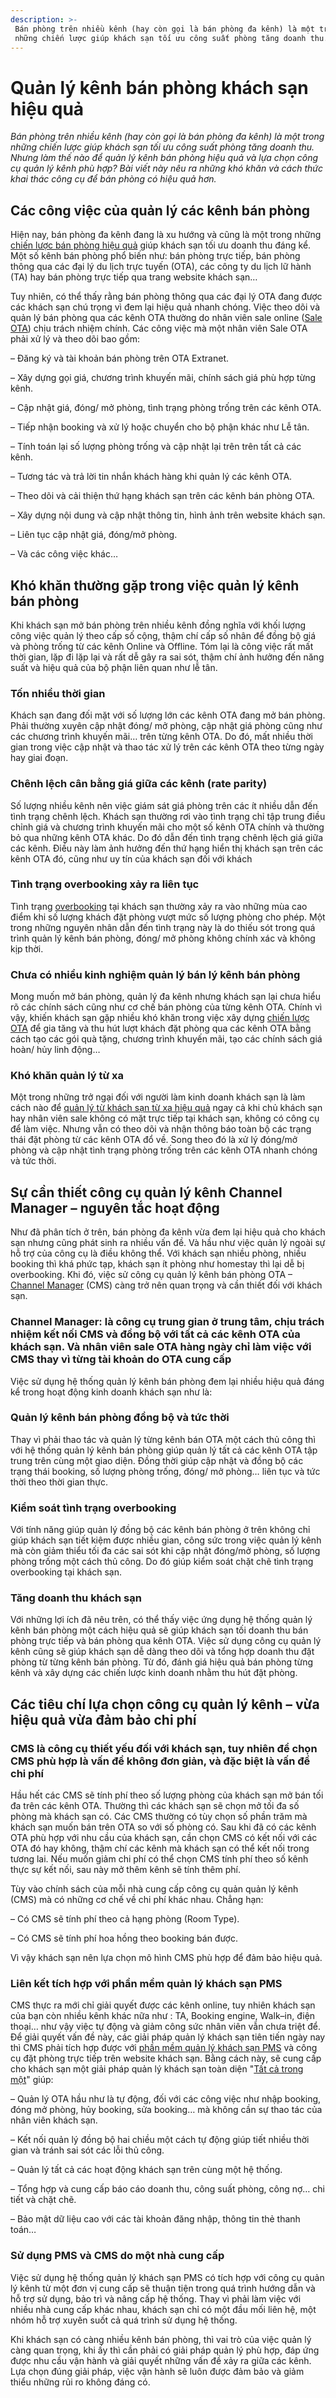 ```yaml
---
description: >-
 Bán phòng trên nhiều kênh (hay còn gọi là bán phòng đa kênh) là một trong
 những chiến lược giúp khách sạn tối ưu công suất phòng tăng doanh thu.
---
```


# Quản lý kênh bán phòng khách sạn hiệu quả

_Bán phòng trên nhiều kênh (hay còn gọi là bán phòng đa kênh) là một trong những chiến lược giúp khách sạn tối ưu công suất phòng tăng doanh thu. Nhưng làm thế nào để quản lý kênh bán phòng hiệu quả và lựa chọn công cụ quản lý kênh phù hợp? Bài viết này nêu ra những khó khăn và cách thức khai thác công cụ để bán phòng có hiệu quả hơn._

## Các công việc của quản lý các kênh bán phòng

Hiện nay, bán phòng đa kênh đang là xu hướng và cũng là một trong những [chiến lược bán phòng hiệu quả](https://bluejaypms.com/article/cac-kenh-ban-phong-truc-tuyen-quan-trong-nhat-cua-khach-san-111) giúp khách sạn tối ưu doanh thu đáng kể. Một số kênh bán phòng phổ biến như: bán phòng trực tiếp, bán phòng thông qua các đại lý du lịch trực tuyến (OTA), các công ty du lịch lữ hành (TA) hay bán phòng trực tiếp qua trang website khách sạn…

Tuy nhiên, có thể thấy rằng bán phòng thông qua các đại lý OTA đang được các khách sạn chú trọng vì đem lại hiệu quả nhanh chóng. Việc theo dõi và quản lý bán phòng qua các kênh OTA thường do nhân viên sale online ([Sale OTA](https://bluejaypms.com/article/cach-quan-ly-kenh-ota-hieu-qua-giup-tang-doanh-th-93)) chịu trách nhiệm chính. Các công việc mà một nhân viên Sale OTA phải xử lý và theo dõi bao gồm:

– Đăng ký và tài khoản bán phòng trên OTA Extranet.

– Xây dựng gọi giá, chương trình khuyến mãi, chính sách giá phù hợp từng kênh.

– Cập nhật giá, đóng/ mở phòng, tình trạng phòng trống trên các kênh OTA.

– Tiếp nhận booking và xử lý hoặc chuyển cho bộ phận khác như Lễ tân.

– Tính toán lại số lượng phòng trống và cập nhật lại trên trên tất cả các kênh.

– Tương tác và trả lời tin nhắn khách hàng khi quản lý các kênh OTA.

– Theo dõi và cải thiện thứ hạng khách sạn trên các kênh bán phòng OTA.

– Xây dựng nội dung và cập nhật thông tin, hình ảnh trên website khách sạn.

– Liên tục cập nhật giá, đóng/mở phòng.

– Và các công việc khác…

## Khó khăn thường gặp trong việc quản lý kênh bán phòng

Khi khách sạn mở bán phòng trên nhiều kênh đồng nghĩa với khối lượng công việc quản lý theo cấp số cộng, thậm chí cấp số nhân để đồng bộ giá và phòng trống từ các kênh Online và Offline. Tóm lại là công việc rất mất thời gian, lặp đi lặp lại và rất dễ gây ra sai sót, thậm chí ảnh hưởng đến năng suất và hiệu quả của bộ phận liên quan như lễ tân.

### Tốn nhiều thời gian

Khách sạn đang đối mặt với số lượng lớn các kênh OTA đang mở bán phòng. Phải thường xuyên cập nhật đóng/ mở phòng, cập nhật giá phòng cũng như các chương trình khuyến mãi… trên từng kênh OTA. Do đó, mất nhiều thời gian trong việc cập nhật và thao tác xử lý trên các kênh OTA theo từng ngày hay giai đoạn.

### Chênh lệch cân bằng giá giữa các kênh (rate parity)

Số lượng nhiều kênh nên việc giám sát giá phòng trên các ít nhiều dẫn đến tình trạng chênh lệch. Khách sạn thường rơi vào tình trạng chỉ tập trung điều chỉnh giá và chương trình khuyến mãi cho một số kênh OTA chính và thường bỏ qua những kênh OTA khác. Do đó dẫn đến tình trạng chênh lệch giá giữa các kênh. Điều này làm ảnh hưởng đến thứ hạng hiển thị khách sạn trên các kênh OTA đó, cũng như uy tín của khách sạn đối với khách

### Tình trạng overbooking xảy ra liên tục

Tình trạng [overbooking](https://bluejaypms.com/article/overbooking-nguy-hiem-nhu-the-nao-113) tại khách sạn thường xảy ra vào những mùa cao điểm khi số lượng khách đặt phòng vượt mức số lượng phòng cho phép. Một trong những nguyên nhân dẫn đến tình trạng này là do thiếu sót trong quá trình quản lý kênh bán phòng, đóng/ mở phòng không chính xác và không kịp thời.

### Chưa có nhiều kinh nghiệm quản lý bán lý kênh bán phòng

Mong muốn mở bán phòng, quản lý đa kênh nhưng khách sạn lại chưa hiểu rõ các chính sách cũng như cơ chế bán phòng của từng kênh OTA. Chính vì vậy, khiến khách sạn gặp nhiều khó khăn trong việc xây dựng [chiến lược OTA](https://bluejaypms.com/article/chien-luoc-OTA-126) để gia tăng và thu hút lượt khách đặt phòng qua các kênh OTA bằng cách tạo các gói quà tặng, chương trình khuyến mãi, tạo các chính sách giá hoàn/ hủy linh động…

### Khó khăn quản lý từ xa

Một trong những trở ngại đối với người làm kinh doanh khách sạn là làm cách nào để [quản lý từ khách sạn từ xa hiệu quả](https://bluejaypms.com/article/quan-ly-homestay-tu-xa-anan-hue-109) ngay cả khi chủ khách sạn hay nhân viên sale không có mặt trực tiếp tại khách sạn, không có công cụ để làm việc. Nhưng vẫn có theo dõi và nhận thông báo toàn bộ các trạng thái đặt phòng từ các kênh OTA đổ về. Song theo đó là xử lý đóng/mở phòng và cập nhật tình trạng phòng trống trên các kênh OTA nhanh chóng và tức thời.

## Sự cần thiết công cụ quản lý kênh Channel Manager – nguyên tắc hoạt động

Như đã phân tích ở trên, bán phòng đa kênh vừa đem lại hiệu quả cho khách sạn nhưng cũng phát sinh ra nhiều vấn đề. Và hầu như việc quản lý ngoài sự hỗ trợ của công cụ là điều không thể. Với khách sạn nhiều phòng, nhiều booking thì khá phức tạp, khách sạn ít phòng như homestay thì lại dễ bị overbooking. Khi đó, việc sử công cụ quản lý kênh bán phòng OTA – [Channel Manager](https://bluejaypms.com/article/channel-manager-la-gi-va-cach-dung-channel-manager-94) (CMS) càng trở nên quan trọng và cần thiết đối với khách sạn.

### Channel Manager: là công cụ trung gian ở trung tâm, chịu trách nhiệm kết nối CMS và đồng bộ với tất cả các kênh OTA của khách sạn. Và nhân viên sale OTA hàng ngày chỉ làm việc với CMS thay vì từng tài khoản do OTA cung cấp

Việc sử dụng hệ thống quản lý kênh bán phòng đem lại nhiều hiệu quả đáng kể trong hoạt động kinh doanh khách sạn như là:

### Quản lý kênh bán phòng đồng bộ và tức thời

Thay vì phải thao tác và quản lý từng kênh bán OTA một cách thủ công thì với hệ thống quản lý kênh bán phòng giúp quản lý tất cả các kênh OTA tập trung trên cùng một giao diện. Đồng thời giúp cập nhật và đồng bộ các trạng thái booking, số lượng phòng trống, đóng/ mở phòng… liên tục và tức thời theo thời gian thực.

### Kiểm soát tình trạng overbooking

Với tính năng giúp quản lý đồng bộ các kênh bán phòng ở trên không chỉ giúp khách sạn tiết kiệm được nhiều gian, công sức trong việc quản lý kênh mà còn giảm thiểu tối đa các sai sót khi cập nhật đóng/mở phòng, số lượng phòng trống một cách thủ công. Do đó giúp kiểm soát chặt chẽ tình trạng overbooking tại khách sạn.

### Tăng doanh thu khách sạn

Với những lợi ích đã nêu trên, có thể thấy việc ứng dụng hệ thống quản lý kênh bán phòng một cách hiệu quả sẽ giúp khách sạn tối doanh thu bán phòng trực tiếp và bán phòng qua kênh OTA. Việc sử dụng công cụ quản lý kênh cũng sẽ giúp khách sạn dễ dàng theo dõi và tổng hợp doanh thu đặt phòng từ từng kênh bán phòng. Từ đó, đánh giá hiệu quả bán phòng từng kênh và xây dựng các chiến lược kinh doanh nhằm thu hút đặt phòng.

## Các tiêu chí lựa chọn công cụ quản lý kênh – vừa hiệu quả vừa đảm bảo chi phí

### CMS là công cụ thiết yếu đối với khách sạn, tuy nhiên để chọn CMS phù hợp là vấn đề không đơn giản, và đặc biệt là vấn đề chi phí

Hầu hết các CMS sẽ tính phí theo số lượng phòng của khách sạn mở bán tối đa trên các kênh OTA. Thường thì các khách sạn sẽ chọn mở tối đa số phòng mà khách sạn có. Các CMS thường có tùy chọn số phần trăm mà khách sạn muốn bán trên OTA so với số phòng có. Sau khi đã có các kênh OTA phù hợp với nhu cầu của khách sạn, cần chọn CMS có kết nối với các OTA đó hay không, thậm chí các kênh mà khách sạn có thể kết nối trong tương lai. Nếu muốn giảm chi phí có thể chọn CMS tính phí theo số kênh thực sự kết nối, sau này mở thêm kênh sẽ tính thêm phí.

Tùy vào chính sách của mỗi nhà cung cấp công cụ quản quản lý kênh (CMS) mà có những cơ chế về chi phí khác nhau. Chẳng hạn:

– Có CMS sẽ tính phí theo cả hạng phòng (Room Type).

– Có CMS sẽ tính phí hoa hồng theo booking bán được.

Vì vậy khách sạn nên lựa chọn mô hình CMS phù hợp để đảm bảo hiệu quả.

### Liên kết tích hợp với phần mềm quản lý khách sạn PMS

CMS thực ra mới chỉ giải quyết được các kênh online, tuy nhiên khách sạn của bạn còn nhiều kênh khác nữa như : TA, Booking engine, Walk–in, điện thoại… như vậy việc tự động và giảm công sức nhân viên vẫn chưa triệt để. Để giải quyết vấn đề này, các giải pháp quản lý khách sạn tiên tiến ngày nay thì CMS phải tích hợp được với [phần mềm quản lý khách sạn PMS](https://bluejaypms.com/article/4-ly-do-su-dung-he-thong-quan-ly-dat-phong-pms-giup-tang-doanh-thu-khach-san-101) và công cụ đặt phòng trực tiếp trên website khách sạn. Bằng cách này, sẽ cung cấp cho khách sạn một giải pháp quản lý khách sạn toàn diện "[Tất cả trong một](https://bluejaypms.com/article/ap-dung-he-thong-phan-mem-quan-ly-khach-san-tat-ca-trong-mot-vao-g-hotel-hue-110)" giúp:

– Quản lý OTA hầu như là tự động, đối với các công việc như nhập booking, đóng mở phòng, hủy booking, sửa booking… mà không cần sự thao tác của nhân viên khách sạn.

– Kết nối quản lý đồng bộ hai chiều một cách tự động giúp tiết nhiều thời gian và tránh sai sót các lỗi thủ công.

– Quản lý tất cả các hoạt động khách sạn trên cùng một hệ thống.

– Tổng hợp và cung cấp báo cáo doanh thu, công suất phòng, công nợ… chi tiết và chặt chẽ.

– Bảo mật dữ liệu cao với các tài khoản đăng nhập, thông tin thẻ thanh toán…

### Sử dụng PMS và CMS do một nhà cung cấp

Việc sử dụng hệ thống quản lý khách sạn PMS có tích hợp với công cụ quản lý kênh từ một đơn vị cung cấp sẽ thuận tiện trong quá trình hướng dẫn và hỗ trợ sử dụng, bảo trì và nâng cấp hệ thống. Thay vì phải làm việc với nhiều nhà cung cấp khác nhau, khách sạn chỉ có một đầu mối liên hệ, một nhóm hỗ trợ xuyên suốt cả quá trình sử dụng hệ thống.

Khi khách sạn có càng nhiều kênh bán phòng, thì vai trò của việc quản lý càng quan trọng, khi ấy thì cần phải có giải pháp quản lý phù hợp, đáp ứng được nhu cầu vận hành và giải quyết những vấn đề xảy ra giữa các kênh. Lựa chọn đúng giải pháp, việc vận hành sẽ luôn được đảm bảo và giảm thiểu những rủi ro không đáng có.
